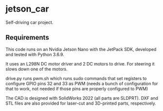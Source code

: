 # jetson_car

Self-driving car project.

## Requirements

This code runs on an Nvidia Jetson Nano with the JetPack SDK, developed and tested with Python 3.6.9.

It uses an L298N DC motor driver and 2 DC motors to drive. For steering it slows down one of the motors.

drive.py runs pwm.sh which runs sudo commands that set registers to configure GPIO pins 32 and 33 as PWM (needs a bunch of configuration for that to work, not needed if those pins are properly configured to PWM)

The CAD is designed with SolidWorks 2022 (all parts are SLDPRT). DXF and STL files are also provided for laser-cut and 3D-printed parts, respectively.